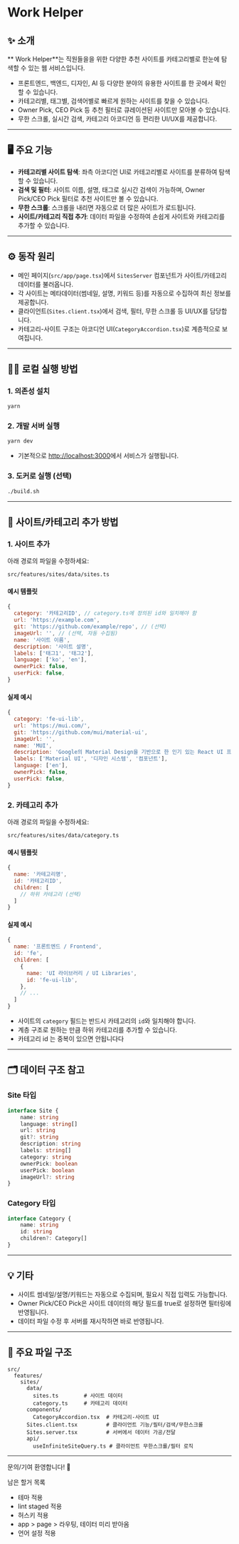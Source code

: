 # Work Helper

## ✨ 소개

** Work Helper**는 직원들을을 위한 다양한 추천 사이트를 카테고리별로 한눈에 탐색할 수 있는 웹 서비스입니다.

- 프론트엔드, 백엔드, 디자인, AI 등 다양한 분야의 유용한 사이트를 한 곳에서 확인할 수 있습니다.
- 카테고리별, 태그별, 검색어별로 빠르게 원하는 사이트를 찾을 수 있습니다.
- Owner Pick, CEO Pick 등 추천 필터로 큐레이션된 사이트만 모아볼 수 있습니다.
- 무한 스크롤, 실시간 검색, 카테고리 아코디언 등 편리한 UI/UX를 제공합니다.

---

## 🖥️ 주요 기능

- **카테고리별 사이트 탐색**: 좌측 아코디언 UI로 카테고리별로 사이트를 분류하여 탐색할 수 있습니다.
- **검색 및 필터**: 사이트 이름, 설명, 태그로 실시간 검색이 가능하며, Owner Pick/CEO Pick 필터로 추천 사이트만 볼 수 있습니다.
- **무한 스크롤**: 스크롤을 내리면 자동으로 더 많은 사이트가 로드됩니다.
- **사이트/카테고리 직접 추가**: 데이터 파일을 수정하여 손쉽게 사이트와 카테고리를 추가할 수 있습니다.

---

## ⚙️ 동작 원리

- 메인 페이지(`src/app/page.tsx`)에서 `SitesServer` 컴포넌트가 사이트/카테고리 데이터를 불러옵니다.
- 각 사이트는 메타데이터(썸네일, 설명, 키워드 등)를 자동으로 수집하여 최신 정보를 제공합니다.
- 클라이언트(`Sites.client.tsx`)에서 검색, 필터, 무한 스크롤 등 UI/UX를 담당합니다.
- 카테고리-사이트 구조는 아코디언 UI(`CategoryAccordion.tsx`)로 계층적으로 보여집니다.

---

## 🏃‍♂️ 로컬 실행 방법

### 1. 의존성 설치

```bash
yarn
```

### 2. 개발 서버 실행

```bash
yarn dev
```

- 기본적으로 [http://localhost:3000](http://localhost:3000)에서 서비스가 실행됩니다.

### 3. 도커로 실행 (선택)

```bash
./build.sh
```

---

## 🌱 사이트/카테고리 추가 방법

### 1. 사이트 추가

아래 경로의 파일을 수정하세요:

```
src/features/sites/data/sites.ts
```

#### 예시 템플릿

```js
{
  category: '카테고리ID', // category.ts에 정의된 id와 일치해야 함
  url: 'https://example.com',
  git: 'https://github.com/example/repo', // (선택)
  imageUrl: '', // (선택, 자동 수집됨)
  name: '사이트 이름',
  description: '사이트 설명',
  labels: ['태그1', '태그2'],
  language: ['ko', 'en'],
  ownerPick: false,
  userPick: false,
}
```

#### 실제 예시

```js
{
  category: 'fe-ui-lib',
  url: 'https://mui.com/',
  git: 'https://github.com/mui/material-ui',
  imageUrl: '',
  name: 'MUI',
  description: 'Google의 Material Design을 기반으로 한 인기 있는 React UI 프레임워크입니다.',
  labels: ['Material UI', '디자인 시스템', '컴포넌트'],
  language: ['en'],
  ownerPick: false,
  userPick: false,
}
```

### 2. 카테고리 추가

아래 경로의 파일을 수정하세요:

```
src/features/sites/data/category.ts
```

#### 예시 템플릿

```js
{
  name: '카테고리명',
  id: '카테고리ID',
  children: [
    // 하위 카테고리 (선택)
  ]
}
```

#### 실제 예시

```js
{
  name: '프론트엔드 / Frontend',
  id: 'fe',
  children: [
    {
      name: 'UI 라이브러리 / UI Libraries',
      id: 'fe-ui-lib',
    },
    // ...
  ]
}
```

- 사이트의 `category` 필드는 반드시 카테고리의 `id`와 일치해야 합니다.
- 계층 구조로 원하는 만큼 하위 카테고리를 추가할 수 있습니다.
- 카테고리 id 는 중복이 있으면 안됩니다다

---

## 🗂️ 데이터 구조 참고

### Site 타입

```ts
interface Site {
    name: string
    language: string[]
    url: string
    git?: string
    description: string
    labels: string[]
    category: string
    ownerPick: boolean
    userPick: boolean
    imageUrl?: string
}
```

### Category 타입

```ts
interface Category {
    name: string
    id: string
    children?: Category[]
}
```

---

## 💡 기타

- 사이트 썸네일/설명/키워드는 자동으로 수집되며, 필요시 직접 입력도 가능합니다.
- Owner Pick/CEO Pick은 사이트 데이터의 해당 필드를 true로 설정하면 필터링에 반영됩니다.
- 데이터 파일 수정 후 서버를 재시작하면 바로 반영됩니다.

---

## 📂 주요 파일 구조

```
src/
  features/
    sites/
      data/
        sites.ts        # 사이트 데이터
        category.ts     # 카테고리 데이터
      components/
        CategoryAccordion.tsx  # 카테고리-사이트 UI
      Sites.client.tsx         # 클라이언트 기능/필터/검색/무한스크롤
      Sites.server.tsx         # 서버에서 데이터 가공/전달
      api/
        useInfiniteSiteQuery.ts # 클라이언트 무한스크롤/필터 로직
```

---

문의/기여 환영합니다! 🎉

남은 할거 목록

- 테마 적용
- lint staged 적용
- 허스키 적용
- app > page > 라우팅, 테이터 미리 받아옴
- 언어 설정 적용
